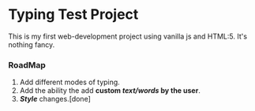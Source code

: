 # Typing Test Project

This is my first web-development project using vanilla js and HTML:5. It's nothing fancy.

### RoadMap

1. Add different modes of typing.
2. Add the ability the add **custom _text/words_ by the user**.
3. **_Style_** changes.[done]
